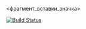 <фрагмент_вставки_значка>

[![Build Status](https://travis-ci.org/Volkov17/lab05.svg?branch=master)](https://travis-ci.org/Volkov17/lab05)
